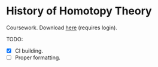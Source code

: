 # History of Homotopy Theory

Coursework. Download [here](https://github.com/Trebor-Huang/HomotopyHistory/actions) (requires login).

TODO:
- [X] CI building.
- [ ] Proper formatting.
